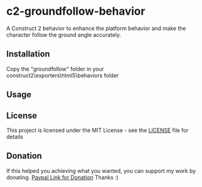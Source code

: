 # c2-groundfollow-behavior
A Construct 2 behavior to enhance the platform behavior and make the character follow the ground angle accurately.

## Installation

Copy the "groundfollow" folder in your construct2\exporters\html5\behaviors folder

## Usage

## License

This project is licensed under the MIT License - see the [LICENSE](LICENSE) file for details

## Donation

If this helped you achieving what you wanted, you can support my work by donating.
[Paypal Link for Donation](https://www.paypal.com/cgi-bin/webscr?cmd=_s-xclick&hosted_button_id=7AKR7XEE34ESC)
Thanks :)
